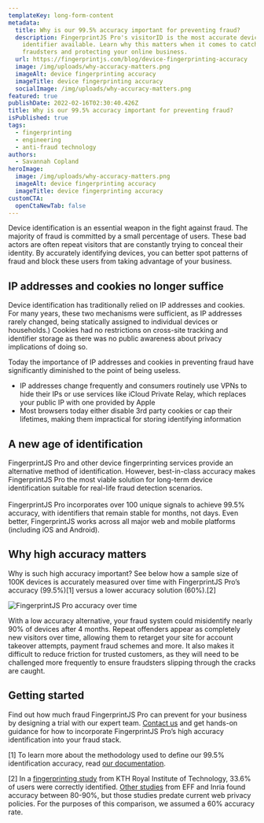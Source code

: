 ```yaml
---
templateKey: long-form-content
metadata:
  title: Why is our 99.5% accuracy important for preventing fraud?
  description: FingerprintJS Pro's visitorID is the most accurate device
    identifier available. Learn why this matters when it comes to catching
    fraudsters and protecting your online business.
  url: https://fingerprintjs.com/blog/device-fingerprinting-accuracy
  image: /img/uploads/why-accuracy-matters.png
  imageAlt: device fingerprinting accuracy
  imageTitle: device fingerprinting accuracy
  socialImage: /img/uploads/why-accuracy-matters.png
featured: true
publishDate: 2022-02-16T02:30:40.426Z
title: Why is our 99.5% accuracy important for preventing fraud?
isPublished: true
tags:
  - fingerprinting
  - engineering
  - anti-fraud technology
authors:
  - Savannah Copland
heroImage:
  image: /img/uploads/why-accuracy-matters.png
  imageAlt: device fingerprinting accuracy
  imageTitle: device fingerprinting accuracy
customCTA:
  openCtaNewTab: false
---
```

Device identification is an essential weapon in the fight against fraud. The majority of fraud is committed by a small percentage of users. These bad actors are often repeat visitors that are constantly trying to conceal their identity. By accurately identifying devices, you can better spot patterns of fraud and block these users from taking advantage of your business.  

## IP addresses and cookies no longer suffice

Device identification has traditionally relied on IP addresses and cookies. For many years, these two mechanisms were sufficient, as IP addresses rarely changed, being statically assigned to individual devices or households.) Cookies had no restrictions on cross-site tracking and identifier storage as there was no public awareness about privacy implications of doing so.

Today the importance of IP addresses and cookies in preventing fraud have significantly diminished to the point of being useless. 

* IP addresses change frequently and consumers routinely use VPNs to hide their IPs or use services like iCloud Private Relay, which replaces your public IP with one provided by Apple 
* Most browsers today either disable 3rd party cookies or cap their lifetimes, making them impractical for storing identifying information

## A new age of identification

FingerprintJS Pro and other device fingerprinting services provide an alternative method of identification. However, best-in-class accuracy makes FingerprintJS Pro the most viable solution for long-term device identification suitable for real-life fraud detection scenarios.\
\
FingerprintJS Pro incorporates over 100 unique signals to achieve 99.5% accuracy, with identifiers that remain stable for months, not days. Even better, FingerprintJS works across all major web and mobile platforms (including iOS and Android).

## Why high accuracy matters

Why is such high accuracy important? See below how a sample size of 100K devices is accurately measured over time with FingerprintJS Pro’s accuracy (99.5%)\[1] versus a lower accuracy solution (60%).\[2]

![FingerprintJS Pro accuracy over time](/img/uploads/why-accuracy-matters_-graph.png "FingerprintJS Pro accuracy over time")

With a low accuracy alternative, your fraud system could misidentify nearly 90% of devices after 4 months. Repeat offenders appear as completely new visitors over time, allowing them to retarget your site for account takeover attempts, payment fraud schemes and more. It also makes it difficult to reduce friction for trusted customers, as they will need to be challenged more frequently to ensure fraudsters slipping through the cracks are caught.

## Getting started 

Find out how much fraud FingerprintJS Pro can prevent for your business by designing a trial with our expert team. [Contact us](https://fingerprintjs.com/contact-sales/) and get hands-on guidance for how to incorporate FingerprintJS Pro’s high accuracy identification into your fraud stack.

\[1] To learn more about the methodology used to define our 99.5% identification accuracy, read [our documentation](https://dev.fingerprintjs.com/docs/understanding-our-995-accuracy).

\[2] In a [fingerprinting study](https://hal.inria.fr/hal-01718234v2) from KTH Royal Institute of Technology, 33.6% of users were correctly identified. [Other studies](https://www.researchgate.net/publication/332873650_Browser_Fingerprinting_A_survey) from EFF and Inria found accuracy between 80-90%, but those studies predate current web privacy policies. For the purposes of this comparison, we assumed a 60% accuracy rate.